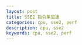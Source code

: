 ```yaml
---
layout: post
title: SSE2 指令集加速
categories: cpu, sse2, perf
description: cpu, sse2
keywords: cpu, sse2, perf
---
```


## 